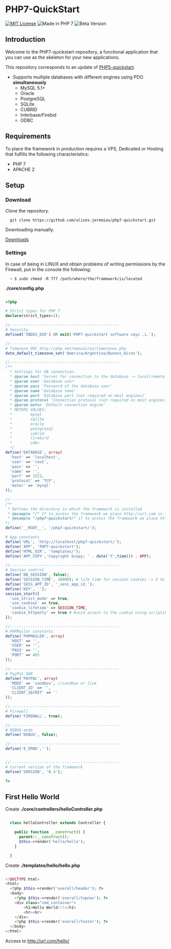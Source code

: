 # PHP7-QuickStart

[![MIT License](https://img.shields.io/packagist/l/doctrine/orm.svg)](https://opensource.org/licenses/MIT)
![Made in PHP 7](https://img.shields.io/badge/php-7-blue.svg)
![Beta Version](https://img.shields.io/badge/beta-0.3.0-blue.svg)

## Introduction

Welcome to the PHP7-quickstart-repository, a functional application that you can use as the skeleton for your new applications.

This repository corresponds to an update of [PHP5-quickstart](https://github.com/ulises-jeremias/php5-quickstart/).

* Supports multiple databases with different engines using PDO **simultaneously**
  * MySQL 5.1+
  * Oracle
  * PostgreSQL
  * SQLite
  * CUBRID
  * Interbase/Firebid
  * ODBC

## Requirements

To place the framework in production requires a VPS, Dedicated or Hosting that fulfills the following characteristics:

* PHP 7
* APACHE 2

## Setup
### Download
Clone the repository.
```
  git clone https://github.com/ulises-jeremias/php7-quickstart.git
```

Downloading manually.

[Downloads](https://github.com/ulises-jeremias/php7-quickstart/releases)

### Settings

In case of being in LINUX and obtain problems of writing permissions by the Firewall, put in the console the following:

```
  ~ $ sudo chmod -R 777 /path/where/the/framework/is/located
```

__./core/config.php__

```php

<?php

# Strict types for PHP 7
declare(strict_types=1);

//------------------------------------------------
# Security
defined('INDEX_DIR') OR exit('PHP7-quickstart software says .i.');

//------------------------------------------------
# Timezone DOC http://php.net/manual/es/timezones.php
date_default_timezone_set('America/Argentina/Buenos_Aires');

//------------------------------------------------
/**
  * Settings for DB connection.
  * @param host 'Server for connection to the database -> local/remote hosting'
  * @param user 'Database user'
  * @param pass 'Password of the database user'
  * @param name 'Database name'
  * @param port 'Database port (not required on most engines)'
  * @param protocol 'Connection protocol (not required on most engines)'
  * @param motor 'Default connection engine'
  * MOTORS VALUES:
  *        mysql
  *        sqlite
  *        oracle
  *        postgresql
  *        cubrid
  *        firebird
  *        odbc
  */
define('DATABASE', array(
  'host' => 'localhost', 
  'user' => 'root',
  'pass' => '',
  'name' => '',
  'port' => 1521,
  'protocol' => 'TCP',
  'motor' => 'mysql'
));

//------------------------------------------------
/**
 * Defines the directory in which the framework is installed
 * @example "/" If to access the framework we place http://url.com in the URL, or http://localhost
 * @example "/php7-quickstart/" if to access the framework we place http://url.com/php7-quickstart, or http://localhost/php7-quickstart/
*/
define('__ROOT__', '/php7-quickstart/');

# App constants
define('URL', 'http://localhost/php7-quickstart/');
define('APP', 'PHP7-quickstart');
define('HTML_DIR', 'templates/');
define('APP_COPY','Copyright &copy; ' . date('Y',time()) . APP);

//------------------------------------------------
# Session control
define('DB_SESSION', false);
define('SESSION_TIME', 18000); # life time for session cookies -> 5 hs = 18000 seconds.
define('SESS_APP_ID', '_sess_app_id_');
define('KEY', '');
session_start([
  'use_strict_mode' => true,
  'use_cookies' => true,
  'cookie_lifetime' => SESSION_TIME,
  'cookie_httponly' => true # Avoid access to the cookie using scripting languages (such as javascript)
]);

//------------------------------------------------
# PHPMailer constants
define('PHPMAILER', array(
  'HOST' => '',
  'USER' => '',
  'PASS' => '',
  'PORT' => 465
));

//------------------------------------------------
# PayPal SDK
define('PAYPAL', array(
  'MODE' => 'sandbox', //sandbox or live
  'CLIENT_ID' => '',
  'CLIENT_SECRET' => ''
));

//------------------------------------------------
# Firewall
define('FIREWALL', true);

//------------------------------------------------
# DEBUG mode
define('DEBUG', false);

//------------------------------------------------
define('E_ERNO','');


//------------------------------------------------
# Current version of the framework
define('VERSION', '0.3');

?>
```

## First Hello World

Create __./core/controllers/helloController.php__
```php

  class helloController extends Controller {

    public function __construct() {
      parent::__construct();
      $this->render('hello/hello');
    }

  }
```
Create __./templates/hello/hello.php__

```php

<!DOCTYPE html>
<html>
  <?php $this->render('overall/header'); ?>
  <body>
    <?php $this->render('overall/topnav'); ?>
    <div class="cmd_container">
    	<h1>Hello World!!!</h1>
    	<hr><br>
    </div>
    <?php $this->render('overall/footer'); ?>
  </body>
</html>
```

Access to http://url.com/hello/

